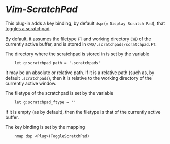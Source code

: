*Vim-ScratchPad*
================

This plug-in adds a key binding, by default `dsp` (= `Display Scratch Pad`), that [toggles a scratchpad](https://i.imgur.com/kpsjzD7.gif).

By default, it assumes the filetype `FT` and working directory `CWD` of the currently active buffer, and is stored in `CWD/.scratchpads/scratchpad.FT`.

The directory where the scratchpad is stored in is set by the variable
```vim
    let g:scratchpad_path = '.scratchpads'
```
It may be an absolute or relative path.
If it is a relative path (such as, by default `.scratchpads`), then it is relative to the working directory of the currently active window.

The filetype of the scratchpad is set by the variable
```vim
    let g:scratchpad_ftype = ''
```
If it is empty (as by default), then the filetype is that of the currently active buffer.

The key binding is set by the mapping
```vim
    nmap dsp <Plug>(ToggleScratchPad)
```
